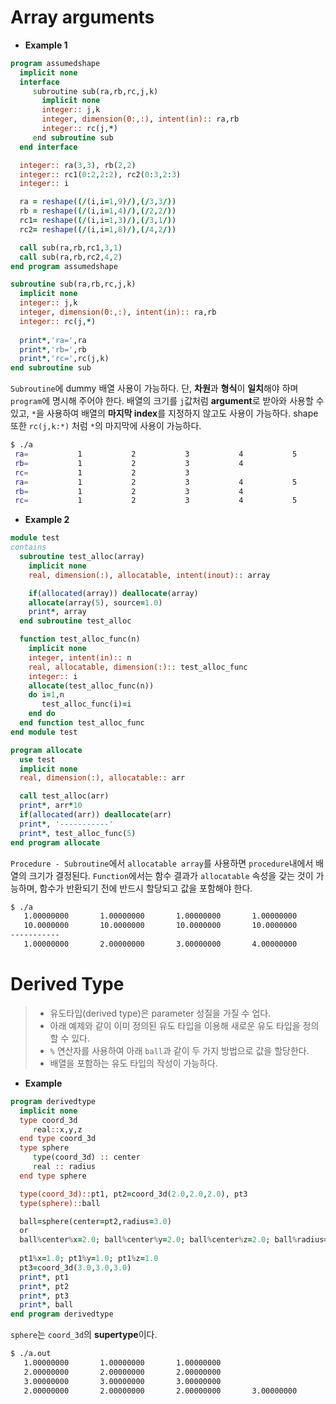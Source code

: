 # Array arguments

- **Example 1**
```fortran
program assumedshape
  implicit none
  interface
     subroutine sub(ra,rb,rc,j,k)
       implicit none
       integer:: j,k
       integer, dimension(0:,:), intent(in):: ra,rb
       integer:: rc(j,*)
     end subroutine sub
  end interface

  integer:: ra(3,3), rb(2,2)
  integer:: rc1(0:2,2:2), rc2(0:3,2:3)
  integer:: i

  ra = reshape((/(i,i=1,9)/),(/3,3/))
  rb = reshape((/(i,i=1,4)/),(/2,2/))
  rc1= reshape((/(i,i=1,3)/),(/3,1/))
  rc2= reshape((/(i,i=1,8)/),(/4,2/))

  call sub(ra,rb,rc1,3,1)
  call sub(ra,rb,rc2,4,2)
end program assumedshape

subroutine sub(ra,rb,rc,j,k)
  implicit none
  integer:: j,k
  integer, dimension(0:,:), intent(in):: ra,rb
  integer:: rc(j,*)
  
  print*,'ra=',ra
  print*,'rb=',rb
  print*,'rc=',rc(j,k)
end subroutine sub
```
`Subroutine`에 dummy 배열 사용이 가능하다. 단, **차원**과 **형식**이 **일치**해야 하며 `program`에 명시해 주어야 한다. 배열의 크기를 `j`값처럼 **argument**로 받아와 사용할 수 있고, `*`을 사용하여 배열의 **마지막 index**를 지정하지 않고도 사용이 가능하다. shape 또한 `rc(j,k:*)` 처럼 `*`의 마지막에 사용이 가능하다.

```sh
$ ./a
 ra=           1           2           3           4           5           6           7           8           9
 rb=           1           2           3           4
 rc=           1           2           3
 ra=           1           2           3           4           5           6           7           8           9
 rb=           1           2           3           4
 rc=           1           2           3           4           5           6           7           8
```

- **Example 2**
```fortran
module test
contains
  subroutine test_alloc(array)
    implicit none
    real, dimension(:), allocatable, intent(inout):: array

    if(allocated(array)) deallocate(array)
    allocate(array(5), source=1.0)
    print*, array
  end subroutine test_alloc

  function test_alloc_func(n)
    implicit none
    integer, intent(in):: n
    real, allocatable, dimension(:):: test_alloc_func
    integer:: i
    allocate(test_alloc_func(n))
    do i=1,n
       test_alloc_func(i)=i
    end do
  end function test_alloc_func
end module test

program allocate
  use test
  implicit none
  real, dimension(:), allocatable:: arr

  call test_alloc(arr)
  print*, arr*10
  if(allocated(arr)) deallocate(arr)
  print*, '-----------'
  print*, test_alloc_func(5)
end program allocate
```
`Procedure - Subroutine`에서 `allocatable array`를 사용하면 `procedure`내에서 배열의 크기가 결정된다. `Function`에서는 함수 결과가 `allocatable` 속성을 갖는 것이 가능하며, 함수가 반환되기 전에 반드시 할당되고 값을 포함해야 한다.
```sh
$ ./a
   1.00000000       1.00000000       1.00000000       1.00000000       1.00000000    
   10.0000000       10.0000000       10.0000000       10.0000000       10.0000000    
-----------
   1.00000000       2.00000000       3.00000000       4.00000000       5.00000000
```

# Derived Type
> - 유도타입(derived type)은 parameter 성질을 가질 수 업다. 
> - 아래 예제와 같이 이미 정의된 유도 타입을 이용해 새로운 유도 타입을 정의할 수 있다. 
> - `%` 연산자를 사용하여 아래 `ball`과 같이 두 가지 방법으로 값을 할당한다.
> - 배열을 포함하는 유도 타입의 작성이 가능하다.

- **Example**
```fortran
program derivedtype
  implicit none
  type coord_3d
     real::x,y,z
  end type coord_3d
  type sphere
     type(coord_3d) :: center
     real :: radius
  end type sphere

  type(coord_3d)::pt1, pt2=coord_3d(2.0,2.0,2.0), pt3
  type(sphere)::ball

  ball=sphere(center=pt2,radius=3.0)
  or
  ball%center%x=2.0; ball%center%y=2.0; ball%center%z=2.0; ball%radius=3.0; 
  
  pt1%x=1.0; pt1%y=1.0; pt1%z=1.0
  pt3=coord_3d(3.0,3.0,3.0)
  print*, pt1
  print*, pt2
  print*, pt3
  print*, ball
end program derivedtype
```
`sphere`는 `coord_3d`의 **supertype**이다. 
```bash
$ ./a.out
   1.00000000       1.00000000       1.00000000    
   2.00000000       2.00000000       2.00000000    
   3.00000000       3.00000000       3.00000000
   2.00000000       2.00000000       2.00000000       3.00000000
```
